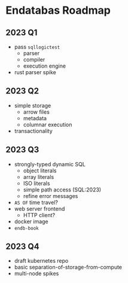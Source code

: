 # Endatabas Roadmap

## 2023 Q1

* pass `sqllogictest`
    * parser
    * compiler
    * execution engine
* rust parser spike

## 2023 Q2

* simple storage
    * arrow files
    * metadata
    * columnar execution
* transactionality

## 2023 Q3

* strongly-typed dynamic SQL
    * object literals
    * array literals
    * ISO literals
    * simple path access (SQL:2023)
    * refine error messages
* `AS OF` time travel?
* web server frontend
    * HTTP client?
* docker image
* `endb-book`

## 2023 Q4

* draft kubernetes repo
* basic separation-of-storage-from-compute
* multi-node spikes
